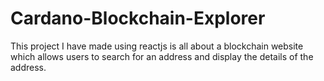 # Cardano-Blockchain-Explorer

This project I have made using reactjs is all about a blockchain website which allows users to search for an address and display the details of the address. 
